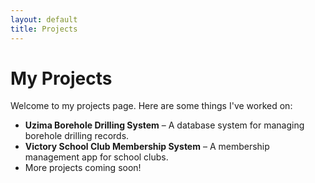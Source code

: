 ```yaml
---
layout: default
title: Projects
---
```


# My Projects

Welcome to my projects page. Here are some things I've worked on:

- **Uzima Borehole Drilling System** – A database system for managing borehole drilling records.
- **Victory School Club Membership System** – A membership management app for school clubs.
- More projects coming soon!
